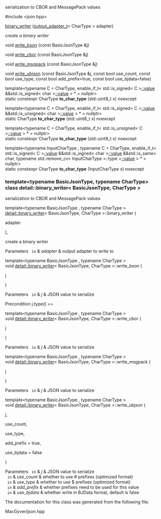 <div id="classdetail_1_1binary__writer">

</div>

<span id="classdetail_1_1binary__writer"
label="classdetail_1_1binary__writer"></span>

serialization to CBOR and MessagePack values

\#include $<$json.hpp$>$

<div class="DoxyCompactItemize">

[binary_writer](#classdetail_1_1binary__writer_a5b4f1bfcd0f3f7b57060c059e008c45b)
([output_adapter_t](#namespacedetail_a558c0470e929e42aad8be2527da6c033)$<$
CharType $>$ adapter)

<div class="DoxyCompactList">

*create a binary writer*

</div>

void
[write_bson](#classdetail_1_1binary__writer_a1aae361b7492825979cbb80245b9c0d6)
(const BasicJsonType &j)

void
[write_cbor](#classdetail_1_1binary__writer_ae6ab36b61e8ad346e75d9f9abc983d4c)
(const BasicJsonType &j)

void
[write_msgpack](#classdetail_1_1binary__writer_adc3dbefa80134d3530a1b3f1c9629586)
(const BasicJsonType &j)

void
[write_ubjson](#classdetail_1_1binary__writer_a972bec9688cbc5673bb482bbe9543e2a)
(const BasicJsonType &j, const bool use_count, const bool use_type,
const bool add_prefix=true, const bool use_bjdata=false)

</div>

<div class="DoxyCompactItemize">

<span id="classdetail_1_1binary__writer_a2822d4a58bbb0dc2198686da430e8906"
label="classdetail_1_1binary__writer_a2822d4a58bbb0dc2198686da430e8906"></span>
template$<$typename C = CharType, enable_if_t$<$ std::is_signed$<$ C
$>$[::value](#namespacedetail_a47b1bb0bbd3596589ed9187059c312efa2063c1608d6e0baf80249c42e2be5804)
&&std::is_signed$<$ char
$>$[::value](#namespacedetail_a47b1bb0bbd3596589ed9187059c312efa2063c1608d6e0baf80249c42e2be5804)
$>$ $\ast$ = nullptr$>$   
static constexpr CharType **to_char_type** (std::uint8_t x) noexcept

<span id="classdetail_1_1binary__writer_a4bc03434de56f9c9afd24702922a7ec8"
label="classdetail_1_1binary__writer_a4bc03434de56f9c9afd24702922a7ec8"></span>
template$<$typename C = CharType, enable_if_t$<$ std::is_signed$<$ C
$>$[::value](#namespacedetail_a47b1bb0bbd3596589ed9187059c312efa2063c1608d6e0baf80249c42e2be5804)
&&std::is_unsigned$<$ char
$>$[::value](#namespacedetail_a47b1bb0bbd3596589ed9187059c312efa2063c1608d6e0baf80249c42e2be5804)
$>$ $\ast$ = nullptr$>$   
static CharType **to_char_type** (std::uint8_t x) noexcept

<span id="classdetail_1_1binary__writer_a2822d4a58bbb0dc2198686da430e8906"
label="classdetail_1_1binary__writer_a2822d4a58bbb0dc2198686da430e8906"></span>
template$<$typename C = CharType, enable_if_t$<$ std::is_unsigned$<$ C
$>$[::value](#namespacedetail_a47b1bb0bbd3596589ed9187059c312efa2063c1608d6e0baf80249c42e2be5804)
$>$ $\ast$ = nullptr$>$   
static constexpr CharType **to_char_type** (std::uint8_t x) noexcept

<span id="classdetail_1_1binary__writer_a91bfd3642a0f90c295f9ce79c9447be9"
label="classdetail_1_1binary__writer_a91bfd3642a0f90c295f9ce79c9447be9"></span>
template$<$typename InputCharType , typename C = CharType,
enable_if_t$<$ std::is_signed$<$ C
$>$[::value](#namespacedetail_a47b1bb0bbd3596589ed9187059c312efa2063c1608d6e0baf80249c42e2be5804)
&&std::is_signed$<$ char
$>$[::value](#namespacedetail_a47b1bb0bbd3596589ed9187059c312efa2063c1608d6e0baf80249c42e2be5804)
&&std::is_same$<$ char, typename std::remove_cv$<$ InputCharType
$>$::type
$>$[::value](#namespacedetail_a47b1bb0bbd3596589ed9187059c312efa2063c1608d6e0baf80249c42e2be5804)
$>$ $\ast$ = nullptr$>$   
static constexpr CharType **to_char_type** (InputCharType x) noexcept

</div>

### template$<$typename BasicJsonType, typename CharType$>$ class detail::binary_writer$<$ BasicJsonType, CharType $>$

serialization to CBOR and MessagePack values

<span id="classdetail_1_1binary__writer_a5b4f1bfcd0f3f7b57060c059e008c45b"
label="classdetail_1_1binary__writer_a5b4f1bfcd0f3f7b57060c059e008c45b"></span>

template$<$typename BasicJsonType , typename CharType $>$  
[detail::binary_writer](#classdetail_1_1binary__writer)$<$
BasicJsonType, CharType $>$::binary_writer (

<div class="DoxyParamCaption">

adapter

</div>

),

create a binary writer

<div class="DoxyParams">

Parameters ` in` & *adapter* & output adapter to write to  

</div>

<span id="classdetail_1_1binary__writer_a1aae361b7492825979cbb80245b9c0d6"
label="classdetail_1_1binary__writer_a1aae361b7492825979cbb80245b9c0d6"></span>

template$<$typename BasicJsonType , typename CharType $>$  
void [detail::binary_writer](#classdetail_1_1binary__writer)$<$
BasicJsonType, CharType $>$::write_bson (

<div class="DoxyParamCaption">

j

</div>

)

<div class="DoxyParams">

Parameters ` in` & *j* & JSON value to serialize  

</div>

<div class="DoxyPrecond">

Precondition j.type() ==

</div>

<span id="classdetail_1_1binary__writer_ae6ab36b61e8ad346e75d9f9abc983d4c"
label="classdetail_1_1binary__writer_ae6ab36b61e8ad346e75d9f9abc983d4c"></span>

template$<$typename BasicJsonType , typename CharType $>$  
void [detail::binary_writer](#classdetail_1_1binary__writer)$<$
BasicJsonType, CharType $>$::write_cbor (

<div class="DoxyParamCaption">

j

</div>

)

<div class="DoxyParams">

Parameters ` in` & *j* & JSON value to serialize  

</div>

<span id="classdetail_1_1binary__writer_adc3dbefa80134d3530a1b3f1c9629586"
label="classdetail_1_1binary__writer_adc3dbefa80134d3530a1b3f1c9629586"></span>

template$<$typename BasicJsonType , typename CharType $>$  
void [detail::binary_writer](#classdetail_1_1binary__writer)$<$
BasicJsonType, CharType $>$::write_msgpack (

<div class="DoxyParamCaption">

j

</div>

)

<div class="DoxyParams">

Parameters ` in` & *j* & JSON value to serialize  

</div>

<span id="classdetail_1_1binary__writer_a972bec9688cbc5673bb482bbe9543e2a"
label="classdetail_1_1binary__writer_a972bec9688cbc5673bb482bbe9543e2a"></span>

template$<$typename BasicJsonType , typename CharType $>$  
void [detail::binary_writer](#classdetail_1_1binary__writer)$<$
BasicJsonType, CharType $>$::write_ubjson (

<div class="DoxyParamCaption">

j,

use_count,

use_type,

add_prefix = true,

use_bjdata = false

</div>

)

<div class="DoxyParams">

Parameters ` in` & *j* & JSON value to serialize  
` in` & *use_count* & whether to use \# prefixes (optimized format)  
` in` & *use_type* & whether to use \$ prefixes (optimized format)  
` in` & *add_prefix* & whether prefixes need to be used for this value  
` in` & *use_bjdata* & whether write in BJData format, default is
false  

</div>

The documentation for this class was generated from the following file:

<div class="DoxyCompactItemize">

MacGyver/json.hpp

</div>
